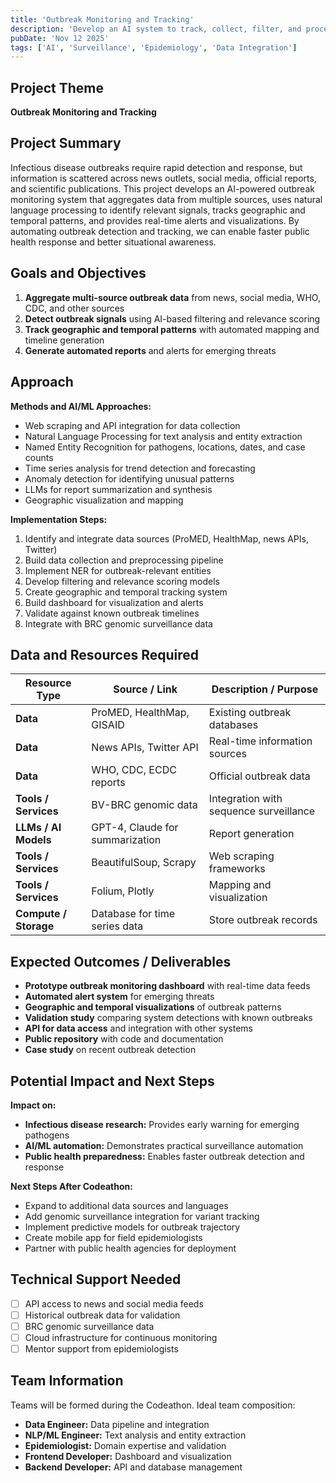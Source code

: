 ```yaml
---
title: 'Outbreak Monitoring and Tracking'
description: 'Develop an AI system to track, collect, filter, and process outbreak data from diverse sources for near real-time monitoring and reporting'
pubDate: 'Nov 12 2025'
tags: ['AI', 'Surveillance', 'Epidemiology', 'Data Integration']
---
```


## Project Theme

**Outbreak Monitoring and Tracking**

## Project Summary

Infectious disease outbreaks require rapid detection and response, but information is scattered across news outlets, social media, official reports, and scientific publications. This project develops an AI-powered outbreak monitoring system that aggregates data from multiple sources, uses natural language processing to identify relevant signals, tracks geographic and temporal patterns, and provides real-time alerts and visualizations. By automating outbreak detection and tracking, we can enable faster public health response and better situational awareness.

## Goals and Objectives

1. **Aggregate multi-source outbreak data** from news, social media, WHO, CDC, and other sources
2. **Detect outbreak signals** using AI-based filtering and relevance scoring
3. **Track geographic and temporal patterns** with automated mapping and timeline generation
4. **Generate automated reports** and alerts for emerging threats

## Approach

**Methods and AI/ML Approaches:**
- Web scraping and API integration for data collection
- Natural Language Processing for text analysis and entity extraction
- Named Entity Recognition for pathogens, locations, dates, and case counts
- Time series analysis for trend detection and forecasting
- Anomaly detection for identifying unusual patterns
- LLMs for report summarization and synthesis
- Geographic visualization and mapping

**Implementation Steps:**
1. Identify and integrate data sources (ProMED, HealthMap, news APIs, Twitter)
2. Build data collection and preprocessing pipeline
3. Implement NER for outbreak-relevant entities
4. Develop filtering and relevance scoring models
5. Create geographic and temporal tracking system
6. Build dashboard for visualization and alerts
7. Validate against known outbreak timelines
8. Integrate with BRC genomic surveillance data

## Data and Resources Required

| Resource Type | Source / Link | Description / Purpose |
|---------------|---------------|----------------------|
| **Data** | ProMED, HealthMap, GISAID | Existing outbreak databases |
| **Data** | News APIs, Twitter API | Real-time information sources |
| **Data** | WHO, CDC, ECDC reports | Official outbreak data |
| **Tools / Services** | BV-BRC genomic data | Integration with sequence surveillance |
| **LLMs / AI Models** | GPT-4, Claude for summarization | Report generation |
| **Tools / Services** | BeautifulSoup, Scrapy | Web scraping frameworks |
| **Tools / Services** | Folium, Plotly | Mapping and visualization |
| **Compute / Storage** | Database for time series data | Store outbreak records |

## Expected Outcomes / Deliverables

- **Prototype outbreak monitoring dashboard** with real-time data feeds
- **Automated alert system** for emerging threats
- **Geographic and temporal visualizations** of outbreak patterns
- **Validation study** comparing system detections with known outbreaks
- **API for data access** and integration with other systems
- **Public repository** with code and documentation
- **Case study** on recent outbreak detection

## Potential Impact and Next Steps

**Impact on:**
- **Infectious disease research:** Provides early warning for emerging pathogens
- **AI/ML automation:** Demonstrates practical surveillance automation
- **Public health preparedness:** Enables faster outbreak detection and response

**Next Steps After Codeathon:**
- Expand to additional data sources and languages
- Add genomic surveillance integration for variant tracking
- Implement predictive models for outbreak trajectory
- Create mobile app for field epidemiologists
- Partner with public health agencies for deployment

## Technical Support Needed

- [ ] API access to news and social media feeds
- [ ] Historical outbreak data for validation
- [ ] BRC genomic surveillance data
- [ ] Cloud infrastructure for continuous monitoring
- [ ] Mentor support from epidemiologists

## Team Information

Teams will be formed during the Codeathon. Ideal team composition:

- **Data Engineer:** Data pipeline and integration
- **NLP/ML Engineer:** Text analysis and entity extraction
- **Epidemiologist:** Domain expertise and validation
- **Frontend Developer:** Dashboard and visualization
- **Backend Developer:** API and database management
